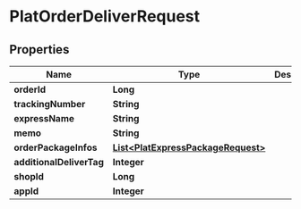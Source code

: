 

# PlatOrderDeliverRequest


## Properties

Name | Type | Description | Notes
------------ | ------------- | ------------- | -------------
**orderId** | **Long** |  |  [optional]
**trackingNumber** | **String** |  |  [optional]
**expressName** | **String** |  |  [optional]
**memo** | **String** |  |  [optional]
**orderPackageInfos** | [**List&lt;PlatExpressPackageRequest&gt;**](PlatExpressPackageRequest.md) |  |  [optional]
**additionalDeliverTag** | **Integer** |  |  [optional]
**shopId** | **Long** |  |  [optional]
**appId** | **Integer** |  |  [optional]



